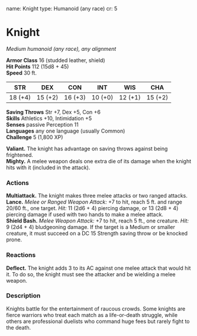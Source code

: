 name: Knight
type: Humanoid (any race)
cr: 5

# Knight 
_Medium humanoid (any race), any alignment_

**Armor Class** 16 (studded leather, shield)    
**Hit Points** 112 (15d8 + 45)    
**Speed** 30 ft. 

| STR     | DEX     | CON     | INT     | WIS     | CHA     |
|---------|---------|---------|---------|---------|---------|
| 18 (+4) | 15 (+2) | 16 (+3) | 10 (+0) | 12 (+1) | 15 (+2) |   

**Saving Throws** Str +7, Dex +5, Con +6    
**Skills** Athletics +10, Intimidation +5    
**Senses** passive Perception 11    
**Languages** any one language (usually Common)    
**Challenge** 5 (1,800 XP) 

**Valiant.** The knight has advantage on saving throws against being frightened.    
**Mighty.** A melee weapon deals one extra die of its damage when the knight hits with it (included in the attack). 

### Actions 
**Multiattack.** The knight makes three melee attacks or two ranged attacks.    
**Lance.** _Melee or _Ranged Weapon Attack:__ +7 to hit, reach 5 ft. and range 20/60 ft., one target. _Hit:_ 11 (2d6 + 4) piercing damage, or 13 (2d8 + 4) piercing damage if used with two hands to make a melee attack.    
**Shield Bash.** _Melee Weapon Attack:_ +7 to hit, reach 5 ft., one creature. _Hit:_ 9 (2d4 + 4) bludgeoning damage. If the target is a Medium or smaller creature, it must succeed on a DC 15 Strength saving throw or be knocked prone. 

### Reactions 
**Deflect.** The knight adds 3 to its AC against one melee attack that would hit it. To do so, the knight must see the attacker and be wielding a melee weapon. 

### Description
Knights battle for the entertainment of raucous crowds. Some knights are fierce warriors who treat each match as a life-or-death struggle, while others are professional duelists who command huge fees but rarely fight to the death. 
